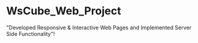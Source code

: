 # WsCube_Web_Project
"Developed Responsive & Interactive Web Pages and Implemented Server Side Functionality"!
